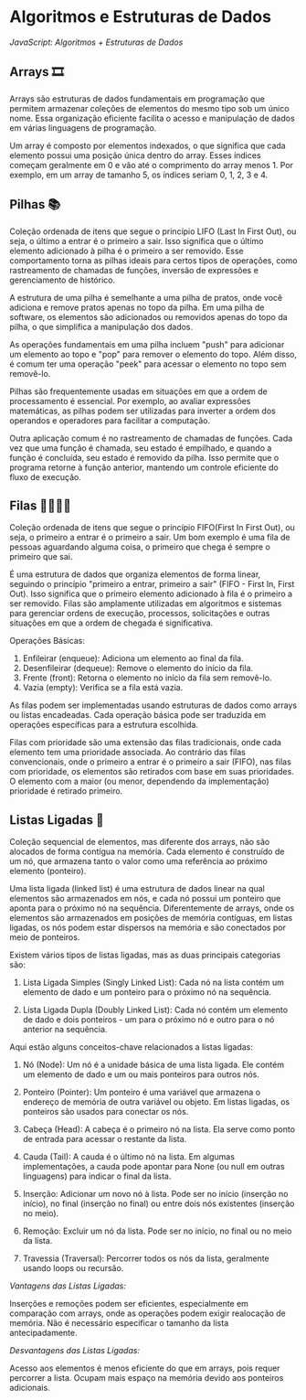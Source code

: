 # Algoritmos e Estruturas de Dados

*JavaScript: Algoritmos + Estruturas de Dados*

## Arrays 🎞

Arrays são estruturas de dados fundamentais em programação que permitem armazenar coleções de elementos do mesmo tipo sob um único nome. Essa organização eficiente facilita o acesso e manipulação de dados em várias linguagens de programação.

Um array é composto por elementos indexados, o que significa que cada elemento possui uma posição única dentro do array. Esses índices começam geralmente em 0 e vão até o comprimento do array menos 1. Por exemplo, em um array de tamanho 5, os índices seriam 0, 1, 2, 3 e 4.

## Pilhas 📚

Coleção ordenada de itens que segue o princípio LIFO (Last In First Out), ou seja, o último a entrar é o primeiro a sair. Isso significa que o último elemento adicionado à pilha é o primeiro a ser removido. Esse comportamento torna as pilhas ideais para certos tipos de operações, como rastreamento de chamadas de funções, inversão de expressões e gerenciamento de histórico.

A estrutura de uma pilha é semelhante a uma pilha de pratos, onde você adiciona e remove pratos apenas no topo da pilha. Em uma pilha de software, os elementos são adicionados ou removidos apenas do topo da pilha, o que simplifica a manipulação dos dados.

As operações fundamentais em uma pilha incluem "push" para adicionar um elemento ao topo e "pop" para remover o elemento do topo. Além disso, é comum ter uma operação "peek" para acessar o elemento no topo sem removê-lo.

Pilhas são frequentemente usadas em situações em que a ordem de processamento é essencial. Por exemplo, ao avaliar expressões matemáticas, as pilhas podem ser utilizadas para inverter a ordem dos operandos e operadores para facilitar a computação.

Outra aplicação comum é no rastreamento de chamadas de funções. Cada vez que uma função é chamada, seu estado é empilhado, e quando a função é concluída, seu estado é removido da pilha. Isso permite que o programa retorne à função anterior, mantendo um controle eficiente do fluxo de execução.

## Filas 🚶🚶🚶🚶

Coleção ordenada de itens que segue o princípio FIFO(First In First Out), ou seja, o primeiro a entrar é o primeiro a sair. Um bom exemplo é uma fila de pessoas aguardando alguma coisa, o primeiro que chega é sempre o primeiro que sai. 

É uma estrutura de dados que organiza elementos de forma linear, seguindo o princípio "primeiro a entrar, primeiro a sair" (FIFO - First In, First Out). Isso significa que o primeiro elemento adicionado à fila é o primeiro a ser removido. Filas são amplamente utilizadas em algoritmos e sistemas para gerenciar ordens de execução, processos, solicitações e outras situações em que a ordem de chegada é significativa.

Operações Básicas:

1. Enfileirar (enqueue): Adiciona um elemento ao final da fila.
2. Desenfileirar (dequeue): Remove o elemento do início da fila.
3. Frente (front): Retorna o elemento no início da fila sem removê-lo.
4. Vazia (empty): Verifica se a fila está vazia.

As filas podem ser implementadas usando estruturas de dados como arrays ou listas encadeadas. Cada operação básica pode ser traduzida em operações específicas para a estrutura escolhida.

Filas com prioridade são uma extensão das filas tradicionais, onde cada elemento tem uma prioridade associada. Ao contrário das filas convencionais, onde o primeiro a entrar é o primeiro a sair (FIFO), nas filas com prioridade, os elementos são retirados com base em suas prioridades. O elemento com a maior (ou menor, dependendo da implementação) prioridade é retirado primeiro.

## Listas Ligadas 🚂

Coleção sequencial de elementos, mas diferente dos arrays, não são alocados de forma contígua na memória. Cada elemento é construído de um nó, que armazena tanto o valor como uma referência ao próximo elemento (ponteiro).


Uma lista ligada (linked list) é uma estrutura de dados linear na qual elementos são armazenados em nós, e cada nó possui um ponteiro que aponta para o próximo nó na sequência. Diferentemente de arrays, onde os elementos são armazenados em posições de memória contíguas, em listas ligadas, os nós podem estar dispersos na memória e são conectados por meio de ponteiros.

Existem vários tipos de listas ligadas, mas as duas principais categorias são:

1. Lista Ligada Simples (Singly Linked List): Cada nó na lista contém um elemento de dado e um ponteiro para o próximo nó na sequência.

2. Lista Ligada Dupla (Doubly Linked List): Cada nó contém um elemento de dado e dois ponteiros - um para o próximo nó e outro para o nó anterior na sequência.

Aqui estão alguns conceitos-chave relacionados a listas ligadas:

1. Nó (Node): Um nó é a unidade básica de uma lista ligada. Ele contém um elemento de dado e um ou mais ponteiros para outros nós.

2. Ponteiro (Pointer): Um ponteiro é uma variável que armazena o endereço de memória de outra variável ou objeto. Em listas ligadas, os ponteiros são usados para conectar os nós.

3. Cabeça (Head): A cabeça é o primeiro nó na lista. Ela serve como ponto de entrada para acessar o restante da lista.

4. Cauda (Tail): A cauda é o último nó na lista. Em algumas implementações, a cauda pode apontar para None (ou null em outras linguagens) para indicar o final da lista.

5. Inserção: Adicionar um novo nó à lista. Pode ser no início (inserção no início), no final (inserção no final) ou entre dois nós existentes (inserção no meio).

6. Remoção: Excluir um nó da lista. Pode ser no início, no final ou no meio da lista.

7. Travessia (Traversal): Percorrer todos os nós da lista, geralmente usando loops ou recursão.

*Vantagens das Listas Ligadas:*

Inserções e remoções podem ser eficientes, especialmente em comparação com arrays, onde as operações podem exigir realocação de memória.
Não é necessário especificar o tamanho da lista antecipadamente.

*Desvantagens das Listas Ligadas:*

Acesso aos elementos é menos eficiente do que em arrays, pois requer percorrer a lista.
Ocupam mais espaço na memória devido aos ponteiros adicionais.